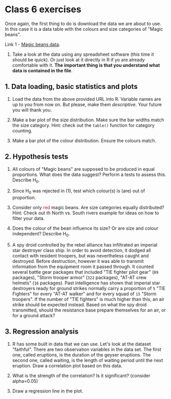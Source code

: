 # Class 6 exercises

Once again, the first thing to do is download the data we are about to use. In this case it is a data table with the colours and size categories of "Magic beans".

Link 1 - [Magic beans data](https://gitlab.com/StuntsPT/bp2018/raw/master/docs/classes/exercises/Magic_beans.csv).

1. Take a look at the data using any spreadsheet software (this time it should be quick). Or just look at it directly in R if yo are already comfortable with it. **The important thing is that you understand what data is contained in the file**.

## 1. Data loading, basic statistics and plots

1. Load the data from the above provided URL into R. Variable names are up to you from now on. But please, make them *descriptive*. Your future you will thank you.

2. Make a bar plot of the size distribution. Make sure the bar widths match the size category.
Hint: check out the `table()` function for category counting.

3. Make a bar plot of the colour distribution. Ensure the colours match.

## 2. Hypothesis tests

1. All colours of "Magic beans" are supposed to be produced in equal proportions. What does the data suggest? Perform a tests to assess this. Describe H<sub>0</sub>.

2. Since H<sub>0</sub> was rejected in (1), test which colour(s) is (are) out of proportion.

3. Consider only <font color="red">red</font> magic beans. Are size categories equally distributed?
Hint: Check out th North vs. South rivers example for ideas on how to filter your data.

4. Does the colour of the bean influence its size? Or are size and colour independent? Describe H<sub>0</sub>.

5. A spy droid controlled by the rebel alliance has infiltrated an imperial star destroyer class ship. In order to avoid detection, it dodged all contact with resident troopers, but was nevertheless caught and destroyed. Before destruction, however it was able to transmit information from the equipment room it passed through. It counted several battle gear packages that included "TIE fighter pilot gear" (`89` packages), "Storm trooper armor" (`322` packages), "AT-AT crew helmets" (`16` packages). Past intelligence has shown that imperial star destroyers ready for ground strikes normally carry a proportion of `5` "TIE Fighters" for every "AT-AT walker" and for every squad of `15` "Storm troopers". If the number of "TIE fighters" is much higher than this, an air strike should be expected instead. Based on what the spy droid transmitted, should the resistance base prepare themselves for an air, or for a ground attack?

## 3. Regression analysis

1. R has some built in data that we can use. Let's look at the dataset "faithful". There are two observation variables in the data set. The first one, called eruptions, is the duration of the geyser eruptions. The second one, called waiting, is the length of waiting period until the next eruption.
Draw a correlation plot based on this data.

2. What is the strength of the correlation? Is it significant? (consider alpha=0.05)

3. Draw a regression line in the plot.
